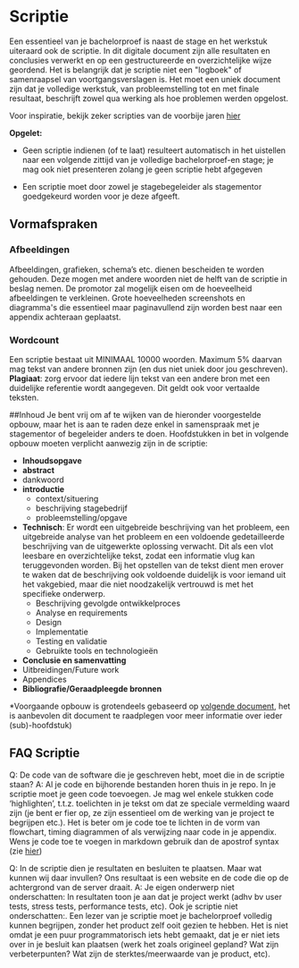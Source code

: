 # Scriptie

Een essentieel van je bachelorproef is naast de stage en het werkstuk uiteraard ook de scriptie. In dit digitale document zijn alle resultaten en conclusies verwerkt en op een gestructureerde en overzichtelijke wijze geordend.
Het is belangrijk dat je scriptie niet een "logboek" of samenraapsel van voortgangsverslagen is. Het moet een uniek document zijn dat je volledige werkstuk, van probleemstelling tot en met finale resultaat, beschrijft zowel qua werking als hoe problemen werden opgelost.

Voor inspiratie, bekijk zeker scripties van de voorbije jaren [hier](http://eaict.ap.be/bedrijven/)

**Opgelet:**
* Geen scriptie indienen (of te laat) resulteert automatisch in het uistellen naar een volgende zittijd van je volledige bachelorproef-en stage; je mag ook niet presenteren zolang je geen scriptie hebt afgegeven

* Een scriptie moet door zowel je stagebegeleider als stagementor goedgekeurd worden voor je deze afgeeft.

## Vormafspraken
### Afbeeldingen
Afbeeldingen, grafieken, schema’s etc. dienen bescheiden te worden gehouden. Deze mogen met andere woorden niet de helft van de scriptie in beslag nemen. De promotor zal mogelijk eisen om de hoeveelheid afbeeldingen te verkleinen. Grote hoeveelheden screenshots en diagramma's die essentieel  maar paginavullend zijn worden best naar een appendix achteraan geplaatst.

### Wordcount
Een scriptie bestaat uit MINIMAAL 10000 woorden. Maximum 5% daarvan mag tekst van andere bronnen zijn (en dus niet uniek door jou geschreven).
**Plagiaat**: zorg ervoor dat iedere lijn tekst van een andere bron met een duidelijke referentie wordt aangegeven. Dit geldt ook voor vertaalde teksten. 

##Inhoud
Je bent vrij om af te wijken van de hieronder voorgestelde opbouw, maar het is aan te raden deze enkel in samenspraak met je stagementor of begeleider anders te doen. Hoofdstukken in bet in volgende opbouw moeten verplicht aanwezig zijn in de scriptie:
* **Inhoudsopgave**
* **abstract**
* dankwoord
* **introductie**
  * context/situering
  * beschrijving stagebedrijf
  * probleemstelling/opgave
* **Technisch**: Er wordt een uitgebreide beschrijving van het probleem, een uitgebreide analyse van het probleem en een voldoende gedetailleerde beschrijving van de uitgewerkte oplossing verwacht. Dit als een vlot leesbare en overzichtelijke tekst,
zodat een informatie vlug kan teruggevonden worden. Bij het opstellen van de tekst dient men erover te waken dat de beschrijving ook voldoende duidelijk is voor iemand uit het vakgebied, maar die niet noodzakelijk vertrouwd is met het specifieke onderwerp.
  * Beschrijving gevolgde ontwikkelproces
  * Analyse en requirements
  * Design
  * Implementatie
  * Testing en validatie
  * Gebruikte tools en technologieën
* **Conclusie en samenvatting**
* Uitbreidingen/Future work
* Appendices
* **Bibliografie/Geraadpleegde bronnen**

*Voorgaande opbouw is grotendeels gebaseerd op [volgende document](http://www.csun.edu/~shan/comp696-698/Resources/Thesis-Outline-Guide-rev1.pdf), het is aanbevolen dit document te raadplegen voor meer informatie over ieder (sub)-hoofdstuk)

## FAQ Scriptie

Q: De code van de software die je geschreven hebt, moet die in de scriptie staan?
A: Al je code en bijhorende bestanden horen thuis in je repo. In je scriptie moet je geen code toevoegen. Je mag wel enkele stukken code ‘highlighten’, t.t.z. toelichten in je tekst om dat ze speciale vermelding waard zijn (je bent er fier op, ze zijn essentieel om de werking van je project te begrijpen etc.). Het is beter om je code toe te lichten in de vorm van flowchart, timing diagrammen of als verwijzing naar code in je appendix. Wens je code toe te voegen in markdown gebruik dan de apostrof syntax (zie [hier](https://daringfireball.net/projects/markdown/syntax#code))

Q:  In de scriptie dien je resultaten en besluiten te plaatsen. Maar wat kunnen wij daar invullen? Ons resultaat is een website en de code die op de achtergrond van de server draait.
A: Je eigen onderwerp niet onderschatten: In resultaten toon je aan dat je project werkt (adhv bv user tests, stress tests, performance tests, etc). Ook je scriptie niet onderschatten:. Een lezer van je scriptie moet je bachelorproef volledig
kunnen begrijpen, zonder het product zelf ooit gezien te hebben. Het is niet omdat je een puur programmatorisch iets hebt gemaakt, dat je er niet iets over in je besluit kan plaatsen (werk het zoals origineel gepland? Wat zijn verbeterpunten? Wat zijn de
sterktes/meerwaarde van je product, etc).
